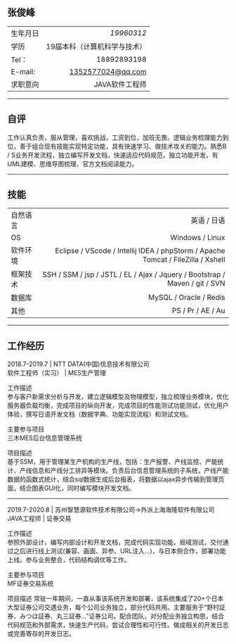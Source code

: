## 张俊峰
| | | 
| :-----| ----: | 
| 生年月日 | _19960312_ | 
| 学历 | 19届本科（计算机科学与技术）| 
| Tel： | 18892893198  | 
| E-mail:  | 1352577024@qq.com| 
| 求职意向| JAVA软件工程师| 
---
## 自评
工作认真负责，服从管理，喜欢挑战，工资到位，加班无畏。逻辑业务梳理能力到位，善于组合现有技能实现特定功能，具有快速学习、做技术攻关的能力。熟悉B / S业务开发流程，独立编写开发文档，快速适应代码规范，独立功能开发。有UML建模、思维导图梳理、官方文档阅读能力。

---
## 技能
| | | 
| :-----| ----: | 
| 自然语言| 英语 / 日语| 
| OS| Windows / Linux| 
| 软件环境 | Eclipse / VScode / Intellij IDEA / phpStorm / Apache Tomcat / FileZilla / Xshell| 
| 框架技术 | SSH / SSM / jsp / JSTL / EL / Ajax / Jquery / Bootstrap / Maven / git / SVN| 
| 数据库 | MySQL / Oracle / Redis | 
| 其他 | PS / Pr / AE / Au | 
---
## 工作经历  
2018.7-2019.7  |  NTT DATA(中国)信息技术有限公司  
软件工程师（实习） | MES生产管理 

工作描述   
参与客户新需求分析与开发，建立逻辑模型及物理模型，独立梳理业务模块，优化服务器负载均衡，完成项目的纵向开发，完成项目的性能测试功能测试，优化用户体验，撰写日语开发文档（数据字典、功能实现流程）和测试文档。  

主要参与项目  
三木MES后台信息管理系统

项目描述  
基于SSM，用于管理某生产机构的生产线，包括：生产报警、产线监控、产能统计、产线信息和产线分工排异等模块。负责后台信息管理系统的子系统，产线产能数据的函数式统计，结合sql数据生成后台报表，将数据以ajax异步传输到管理页面，结合图表GUI化，同时编写模块开发文档。

---
2019.7-2020.8  |  苏州智慧源软件技术有限公司→外派上海海隆软件有限公司  
JAVA工程师 | 证券交易

工作描述   
参照外部设计，编写内部设计和开发文档，完成代码实现功能，局域测试，交付通过之后进行线上测试(兼容、画面、异参、URL注入...)，与日本侧合作，部署功能上线。参与业务整合，代码结构调优等工作。

主要参与项目  
MF证券交易系统

项目描述
常驻一年期间，一直从事该系统开发和部署，该系统集成了20+个日本大型证券公司交遇业务，每个公司业务独立，部分代码共用。主要服务于“野村証券、みつほ証券、丸三証券...”证券公司。配合团队，对分配业务独立构思，结合代码规范和外部需求，快速生产代码，尝试合理性和可行性。做成相关的开发日志或完善寄存的开发日志。



